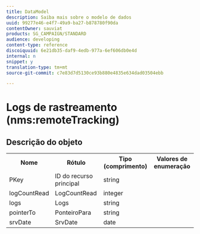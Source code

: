 ```yaml
---
title: DataModel
description: Saiba mais sobre o modelo de dados
uuid: 99277e46-e4f7-49a9-ba27-b878780f90da
contentOwner: sauviat
products: SG_CAMPAIGN/STANDARD
audience: developing
content-type: reference
discoiquuid: 6e21db35-daf9-4edb-977a-6ef606db0e4d
internal: n
snippet: y
translation-type: tm+mt
source-git-commit: c7e83d7d5130ce93b880e4835e634dad03504ebb

---
```



# Logs de rastreamento (nms:remoteTracking)

## Descrição do objeto

<table>
               <tr>
                  <th>Nome</th>
                  <th>Rótulo</th>
                  <th>Tipo (comprimento)</th>
                  <th>Valores de enumeração</th>
               </tr>
               <tr>
                  <td>PKey</td>
                  <td>ID do recurso principal</td>
                  <td>string </td>
                  <td> </td>
               </tr>
               <tr>
                  <td>logCountRead</td>
                  <td>LogCountRead</td>
                  <td>integer </td>
                  <td> </td>
               </tr>
               <tr>
                  <td>logs</td>
                  <td>Logs</td>
                  <td>string </td>
                  <td> </td>
               </tr>
               <tr>
                  <td>pointerTo</td>
                  <td>PonteiroPara</td>
                  <td>string </td>
                  <td> </td>
               </tr>
               <tr>
                  <td>srvDate</td>
                  <td>SrvDate</td>
                  <td>date </td>
                  <td> </td>
               </tr>
            </table>